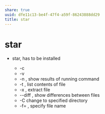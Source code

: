 ```yaml
---
share: true
uuid: dfe11c13-be4f-47f4-a59f-86243888dd29
title: star
---
```

# star
*   star, has to be installed
    
    *   \-c
    *   \-v
    *   \-n , show results of running command
    *   \-t , list contents of file
    *   \-x , extract file
    *   \--diff , show differences between files
    *   \-C change to specified directory
    *   \-f= , specify file name